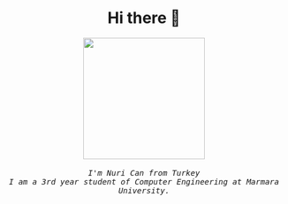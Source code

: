 <h1 align="center">Hi there 👋</h1>

<div align="center">
    <img src="https://media3.giphy.com/media/jdPMeyv9rn0hZHh8n9/giphy.gif?cid=ecf05e47fdyl7c2ts29a8rr3ygvpj1y2cfqzvwvoawm0p9na&ep=v1_gifs_related&rid=giphy.gif&ct=s" width="220px"/>
    <br />
    <br />
    <samp> <i> I'm Nuri Can from Turkey </i> </samp> <br />
    <samp> <i> I am a 3rd year student of Computer Engineering at Marmara University. </i> </samp>
    <br />
    <samp>
        <br />
        </b>
        <br />
    </samp>
    <br />

</div>
<div>
